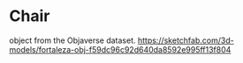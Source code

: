 # Chair


object from the Objaverse dataset.
https://sketchfab.com/3d-models/fortaleza-obj-f59dc96c92d640da8592e995ff13f804